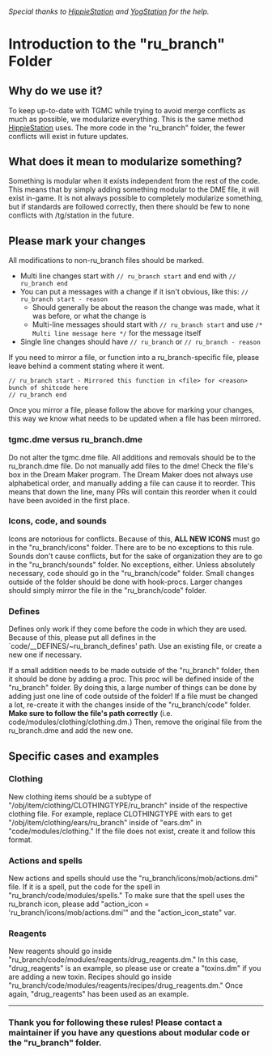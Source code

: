 ###### Special thanks to [HippieStation](https://github.com/HippieStation/HippieStation/blob/master/hippiestation/README.md) and [YogStation](https://github.com/yogstation13/Yogstation-TG/blob/master/yogstation/README.md) for the help. 

# Introduction to the "ru_branch" Folder

## Why do we use it?

To keep up-to-date with TGMC while trying to avoid merge conflicts as much as possible, we modularize everything. This is the same method [HippieStation](https://github.com/HippieStation/HippieStation/tree/master/hippiestation) uses. The more code in the "ru_branch" folder, the fewer conflicts will exist in future updates.

## What does it mean to modularize something?

Something is modular when it exists independent from the rest of the code. This means that by simply adding something modular to the DME file, it will exist in-game. It is not always possible to completely modularize something, but if standards are followed correctly, then there should be few to none conflicts with /tg/station in the future.

## Please mark your changes

All modifications to non-ru_branch files should be marked.

- Multi line changes start with `// ru_branch start` and end with `// ru_branch end`
- You can put a messages with a change if it isn't obvious, like this: `// ru_branch start - reason`
  - Should generally be about the reason the change was made, what it was before, or what the change is
  - Multi-line messages should start with `// ru_branch start` and use `/* Multi line message here */` for the message itself
- Single line changes should have `// ru_branch` or `// ru_branch - reason`

If you need to mirror a file, or function into a ru_branch-specific file, please leave behind a comment stating where it went.

```
// ru_branch start - Mirrored this function in <file> for <reason>
bunch of shitcode here
// ru_branch end
```

Once you mirror a file, please follow the above for marking your changes, this way we know what needs to be updated when a file has been mirrored.


### tgmc.dme versus ru_branch.dme

Do not alter the tgmc.dme file. All additions and removals should be to the ru_branch.dme file. Do not manually add files to the dme! Check the file's box in the Dream Maker program. The Dream Maker does not always use alphabetical order, and manually adding a file can cause it to reorder. This means that down the line, many PRs will contain this reorder when it could have been avoided in the first place.

### Icons, code, and sounds

Icons are notorious for conflicts. Because of this, **ALL NEW ICONS** must go in the "ru_branch/icons" folder. There are to be no exceptions to this rule. Sounds don't cause conflicts, but for the sake of organization they are to go in the "ru_branch/sounds" folder. No exceptions, either. Unless absolutely necessary, code should go in the "ru_branch/code" folder. Small changes outside of the folder should be done with hook-procs. Larger changes should simply mirror the file in the "ru_branch/code" folder.

### Defines

Defines only work if they come before the code in which they are used. Because of this, please put all defines in the `code/__DEFINES/~ru_branch_defines' path. Use an existing file, or create a new one if necessary.

If a small addition needs to be made outside of the "ru_branch" folder, then it should be done by adding a proc. This proc will be defined inside of the "ru_branch" folder. By doing this, a large number of things can be done by adding just one line of code outside of the folder! If a file must be changed a lot, re-create it with the changes inside of the "ru_branch/code" folder. **Make sure to follow the file's path correctly** (i.e. code/modules/clothing/clothing.dm.) Then, remove the original file from the ru_branch.dme and add the new one.

## Specific cases and examples

### Clothing

New clothing items should be a subtype of "/obj/item/clothing/CLOTHINGTYPE/ru_branch" inside of the respective clothing file. For example, replace CLOTHINGTYPE with ears to get "/obj/item/clothing/ears/ru_branch" inside of "ears.dm" in "code/modules/clothing." If the file does not exist, create it and follow this format.

### Actions and spells

New actions and spells should use the "ru_branch/icons/mob/actions.dmi" file. If it is a spell, put the code for the spell in "ru_branch/code/modules/spells." To make sure that the spell uses the ru_branch icon, please add "action_icon = 'ru_branch/icons/mob/actions.dmi'" and the "action_icon_state" var.

### Reagents

New reagents should go inside "ru_branch/code/modules/reagents/drug_reagents.dm." In this case, "drug_reagents" is an example, so please use or create a "toxins.dm" if you are adding a new toxin. Recipes should go inside "ru_branch/code/modules/reagents/recipes/drug_reagents.dm." Once again, "drug_reagents" has been used as an example.

---

### Thank you for following these rules! Please contact a maintainer if you have any questions about modular code or the "ru_branch" folder.
